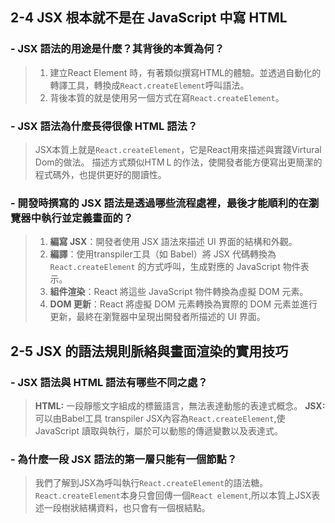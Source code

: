 ## 2-4 JSX 根本就不是在 JavaScript 中寫 HTML
### - JSX 語法的用途是什麼？其背後的本質為何？
> 1. 建立React Element 時，有著類似撰寫HTML的體驗。並透過自動化的轉譯工具，轉換成`React.createElement`呼叫語法。
> 2. 背後本質的就是使用另一個方式在寫`React.createElement`。
### - JSX 語法為什麼長得很像 HTML 語法？
> JSX本質上就是`React.createElement`，它是React用來描述與實踐Virtural Dom的做法。
> 描述方式類似HTMＬ的作法，使開發者能方便寫出更簡潔的程式碼外，也提供更好的閱讀性。
### - 開發時撰寫的 JSX 語法是透過哪些流程處裡，最後才能順利的在瀏覽器中執行並定義畫面的？
> 1. **編寫 JSX**：開發者使用 JSX 語法來描述 UI 界面的結構和外觀。
> 2. **編譯**：使用transpiler工具（如 Babel）將 JSX 代碼轉換為 `React.createElement` 的方式呼叫，生成對應的 JavaScript 物件表示。
> 4. **組件渲染**：React 將這些 JavaScript 物件轉換為虛擬 DOM 元素。
> 5. **DOM 更新**：React 將虛擬 DOM 元素轉換為實際的 DOM 元素並進行更新，最終在瀏覽器中呈現出開發者所描述的 UI 界面。


## 2-5 JSX 的語法規則脈絡與畫面渲染的實用技巧
### - JSX 語法與 HTML 語法有哪些不同之處？
> **HTML:** 一段靜態文字組成的標籤語言，無法表達動態的表達式概念。
> **JSX:** 可以由Babel工具 transpiler JSX內容為`React.createElement`,使JavaScript 讀取與執行，屬於可以動態的傳遞變數以及表達式。
### - 為什麼一段 JSX 語法的第一層只能有一個節點？
> 我們了解到JSX為呼叫執行`React.createElement`的語法糖。
> `React.createElement`本身只會回傳一個`React element`,所以本質上JSX表述一段樹狀結構資料，也只會有一個根結點。
